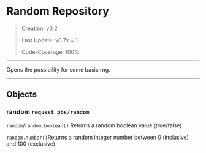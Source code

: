 # Random Repository

> Creation: v0.2
> 
> Last Update: v0.7x = 1
> 
> Code-Coverage: 100%

----

Opens the possibility for some basic rng.

----

## Objects

### random `request pbs/random`

`random`/`random.boolean()` Returns a random boolean value (true/false)

 `random.number()`Returns a random integer number between 0 (inclusive) and 100 (exclusive)
